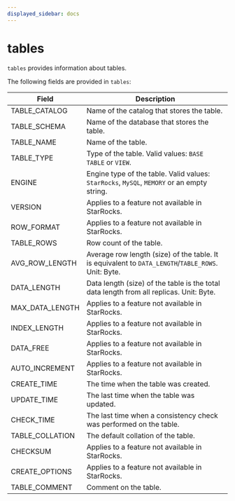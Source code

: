 ```yaml
---
displayed_sidebar: docs
---
```


# tables

`tables` provides information about tables.

The following fields are provided in `tables`:

| **Field**       | **Description**                                                                                     |
| --------------- |-----------------------------------------------------------------------------------------------------|
| TABLE_CATALOG   | Name of the catalog that stores the table.                                                          |
| TABLE_SCHEMA    | Name of the database that stores the table.                                                         |
| TABLE_NAME      | Name of the table.                                                                                  |
| TABLE_TYPE      | Type of the table. Valid values: `BASE TABLE` or `VIEW`.                                            |
| ENGINE          | Engine type of the table. Valid values: `StarRocks`, `MySQL`, `MEMORY` or an empty string.          |
| VERSION         | Applies to a feature not available in StarRocks.                                                    |
| ROW_FORMAT      | Applies to a feature not available in StarRocks.                                                    |
| TABLE_ROWS      | Row count of the table.                                                                             |
| AVG_ROW_LENGTH  | Average row length (size) of the table. It is equivalent to `DATA_LENGTH`/`TABLE_ROWS`. Unit: Byte. |
| DATA_LENGTH     | Data length (size) of the table is the total data length from all replicas. Unit: Byte.             |
| MAX_DATA_LENGTH | Applies to a feature not available in StarRocks.                                                    |
| INDEX_LENGTH    | Applies to a feature not available in StarRocks.                                                    |
| DATA_FREE       | Applies to a feature not available in StarRocks.                                                    |
| AUTO_INCREMENT  | Applies to a feature not available in StarRocks.                                                    |
| CREATE_TIME     | The time when the table was created.                                                                |
| UPDATE_TIME     | The last time when the table was updated.                                                           |
| CHECK_TIME      | The last time when a consistency check was performed on the table.                                  |
| TABLE_COLLATION | The default collation of the table.                                                                 |
| CHECKSUM        | Applies to a feature not available in StarRocks.                                                    |
| CREATE_OPTIONS  | Applies to a feature not available in StarRocks.                                                    |
| TABLE_COMMENT   | Comment on the table.                                                                               |
